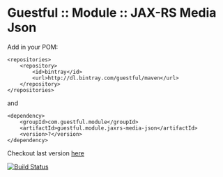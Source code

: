 Guestful :: Module :: JAX-RS Media Json
=======================================

Add in your POM:

```
<repositories>
    <repository>
        <id>bintray</id>
        <url>http://dl.bintray.com/guestful/maven</url>
    </repository>
</repositories>
```

and

```
<dependency>
    <groupId>com.guestful.module</groupId>
    <artifactId>guestful.module.jaxrs-media-json</artifactId>
    <version>?</version>
</dependency>
```

Checkout last version [here](https://bintray.com/guestful/maven/guestful.module.jaxrs-media-json/view)

[![Build Status](https://drone.io/github.com/guestful/module.jaxrs-media-json/status.png)](https://drone.io/github.com/guestful/module.jaxrs-media-json/latest)

